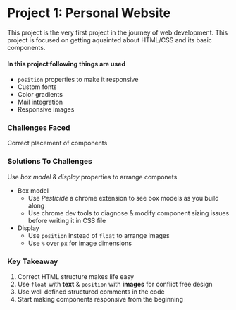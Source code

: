 # Project 1: Personal Website
This project is the very first project in the journey of web development. This project is focused on getting aquainted about HTML/CSS and its basic components.

#### In this project following things are used
* ```position``` properties to make it responsive
* Custom fonts
* Color gradients
* Mail integration
* Responsive images

### Challenges Faced
Correct placement of components

### Solutions To Challenges
Use *box model* & *display* properties to arrange componets
* Box model
    * Use *Pesticide* a chrome extension to see box models as you build along
    * Use chrome dev tools to diagnose & modify component sizing issues before writing it in CSS file
* Display
    * Use ```position``` instead of ```float``` to arrange images
    * Use ```%``` over ```px``` for image dimensions

### Key Takeaway
1. Correct HTML structure makes life easy
2. Use ```float``` with **text** & ```position``` with **images** for conflict free design
3. Use well defined structured comments in the code
4. Start making components responsive from the beginning
